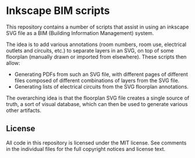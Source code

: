 # Inkscape BIM scripts

This repository contains a number of scripts that assist in using an
inkscape SVG file as a BIM (Building Information Management) system.

The idea is to add various annotations (room numbers, room use,
electrical outlets and circuits, etc.) to separate layers in an SVG, on
top of some floorplan (manually drawn or imported from elsewhere). These
scripts then allow:

 - Generating PDFs from such an SVG file, with different pages of
   different files composed of different combinations of layers from the
   SVG file.
 - Generating lists of electrical circuits from the SVG floorplan
   annotations.

The overarching idea is that the floorplan SVG file creates a single
source of truth, a sort of visual database, which can then be used to
generate various other artifacts.

## License

All code in this repository is licensed under the MIT license. See
comments in the individual files for the full copyright notices and
license text.

